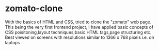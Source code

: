 # zomato-clone
With the basics of HTML and CSS, tried to clone the "zomato" web page.<br>
This being the very first frontend project, I have applied basic concepts of CSS poisitoning,layout techniques,basic HTML tags,page structuring etc. <br>
Best viewed on screens with resolutions similar to 1366 x 768 pixels i.e. on laptops
